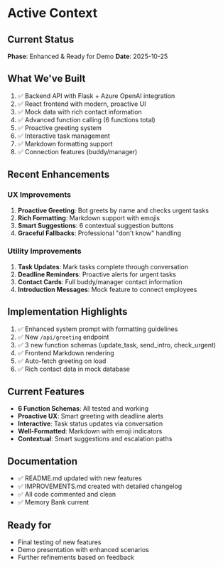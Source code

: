 # Active Context

## Current Status
**Phase**: Enhanced & Ready for Demo
**Date**: 2025-10-25

## What We've Built
1. ✅ Backend API with Flask + Azure OpenAI integration
2. ✅ React frontend with modern, proactive UI
3. ✅ Mock data with rich contact information
4. ✅ Advanced function calling (6 functions total)
5. ✅ Proactive greeting system
6. ✅ Interactive task management
7. ✅ Markdown formatting support
8. ✅ Connection features (buddy/manager)

## Recent Enhancements

### UX Improvements
1. **Proactive Greeting**: Bot greets by name and checks urgent tasks
2. **Rich Formatting**: Markdown support with emojis
3. **Smart Suggestions**: 6 contextual suggestion buttons
4. **Graceful Fallbacks**: Professional "don't know" handling

### Utility Improvements
1. **Task Updates**: Mark tasks complete through conversation
2. **Deadline Reminders**: Proactive alerts for urgent tasks
3. **Contact Cards**: Full buddy/manager contact information
4. **Introduction Messages**: Mock feature to connect employees

## Implementation Highlights
1. ✅ Enhanced system prompt with formatting guidelines
2. ✅ New `/api/greeting` endpoint
3. ✅ 3 new function schemas (update_task, send_intro, check_urgent)
4. ✅ Frontend Markdown rendering
5. ✅ Auto-fetch greeting on load
6. ✅ Rich contact data in mock database

## Current Features
- **6 Function Schemas**: All tested and working
- **Proactive UX**: Smart greeting with deadline alerts
- **Interactive**: Task status updates via conversation
- **Well-Formatted**: Markdown with emoji indicators
- **Contextual**: Smart suggestions and escalation paths

## Documentation
- ✅ README.md updated with new features
- ✅ IMPROVEMENTS.md created with detailed changelog
- ✅ All code commented and clean
- ✅ Memory Bank current

## Ready for
- Final testing of new features
- Demo presentation with enhanced scenarios
- Further refinements based on feedback